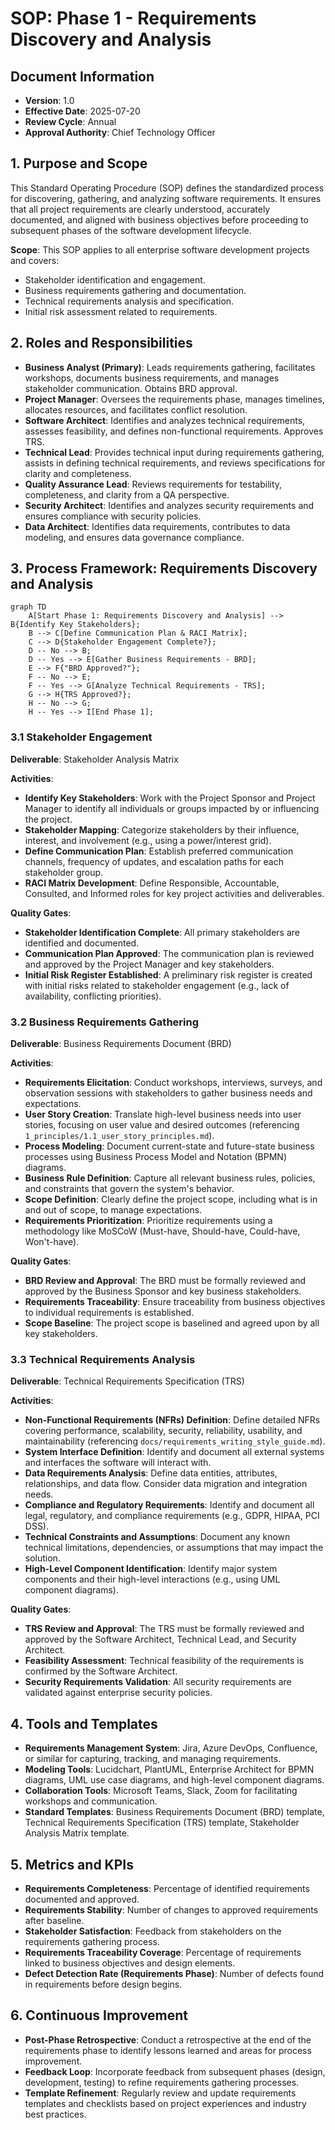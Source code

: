 # SOP: Phase 1 - Requirements Discovery and Analysis

## Document Information
- **Version**: 1.0
- **Effective Date**: 2025-07-20
- **Review Cycle**: Annual
- **Approval Authority**: Chief Technology Officer

## 1. Purpose and Scope

This Standard Operating Procedure (SOP) defines the standardized process for discovering, gathering, and analyzing software requirements. It ensures that all project requirements are clearly understood, accurately documented, and aligned with business objectives before proceeding to subsequent phases of the software development lifecycle.

**Scope**: This SOP applies to all enterprise software development projects and covers:
- Stakeholder identification and engagement.
- Business requirements gathering and documentation.
- Technical requirements analysis and specification.
- Initial risk assessment related to requirements.

## 2. Roles and Responsibilities

- **Business Analyst (Primary)**: Leads requirements gathering, facilitates workshops, documents business requirements, and manages stakeholder communication. Obtains BRD approval.
- **Project Manager**: Oversees the requirements phase, manages timelines, allocates resources, and facilitates conflict resolution.
- **Software Architect**: Identifies and analyzes technical requirements, assesses feasibility, and defines non-functional requirements. Approves TRS.
- **Technical Lead**: Provides technical input during requirements gathering, assists in defining technical requirements, and reviews specifications for clarity and completeness.
- **Quality Assurance Lead**: Reviews requirements for testability, completeness, and clarity from a QA perspective.
- **Security Architect**: Identifies and analyzes security requirements and ensures compliance with security policies.
- **Data Architect**: Identifies data requirements, contributes to data modeling, and ensures data governance compliance.

## 3. Process Framework: Requirements Discovery and Analysis

```mermaid
graph TD
    A[Start Phase 1: Requirements Discovery and Analysis] --> B{Identify Key Stakeholders};
    B --> C[Define Communication Plan & RACI Matrix];
    C --> D{Stakeholder Engagement Complete?};
    D -- No --> B;
    D -- Yes --> E[Gather Business Requirements - BRD];
    E --> F{"BRD Approved?"};
    F -- No --> E;
    F -- Yes --> G[Analyze Technical Requirements - TRS];
    G --> H{TRS Approved?};
    H -- No --> G;
    H -- Yes --> I[End Phase 1];
```

### 3.1 Stakeholder Engagement

**Deliverable**: Stakeholder Analysis Matrix

**Activities**:
- **Identify Key Stakeholders**: Work with the Project Sponsor and Project Manager to identify all individuals or groups impacted by or influencing the project.
- **Stakeholder Mapping**: Categorize stakeholders by their influence, interest, and involvement (e.g., using a power/interest grid).
- **Define Communication Plan**: Establish preferred communication channels, frequency of updates, and escalation paths for each stakeholder group.
- **RACI Matrix Development**: Define Responsible, Accountable, Consulted, and Informed roles for key project activities and deliverables.

**Quality Gates**:
- **Stakeholder Identification Complete**: All primary stakeholders are identified and documented.
- **Communication Plan Approved**: The communication plan is reviewed and approved by the Project Manager and key stakeholders.
- **Initial Risk Register Established**: A preliminary risk register is created with initial risks related to stakeholder engagement (e.g., lack of availability, conflicting priorities).

### 3.2 Business Requirements Gathering

**Deliverable**: Business Requirements Document (BRD)

**Activities**:
- **Requirements Elicitation**: Conduct workshops, interviews, surveys, and observation sessions with stakeholders to gather business needs and expectations.
- **User Story Creation**: Translate high-level business needs into user stories, focusing on user value and desired outcomes (referencing `1_principles/1.1_user_story_principles.md`).
- **Process Modeling**: Document current-state and future-state business processes using Business Process Model and Notation (BPMN) diagrams.
- **Business Rule Definition**: Capture all relevant business rules, policies, and constraints that govern the system's behavior.
- **Scope Definition**: Clearly define the project scope, including what is in and out of scope, to manage expectations.
- **Requirements Prioritization**: Prioritize requirements using a methodology like MoSCoW (Must-have, Should-have, Could-have, Won't-have).

**Quality Gates**:
- **BRD Review and Approval**: The BRD must be formally reviewed and approved by the Business Sponsor and key business stakeholders.
- **Requirements Traceability**: Ensure traceability from business objectives to individual requirements is established.
- **Scope Baseline**: The project scope is baselined and agreed upon by all key stakeholders.

### 3.3 Technical Requirements Analysis

**Deliverable**: Technical Requirements Specification (TRS)

**Activities**:
- **Non-Functional Requirements (NFRs) Definition**: Define detailed NFRs covering performance, scalability, security, reliability, usability, and maintainability (referencing `docs/requirements_writing_style_guide.md`).
- **System Interface Definition**: Identify and document all external systems and interfaces the software will interact with.
- **Data Requirements Analysis**: Define data entities, attributes, relationships, and data flow. Consider data migration and integration needs.
- **Compliance and Regulatory Requirements**: Identify and document all legal, regulatory, and compliance requirements (e.g., GDPR, HIPAA, PCI DSS).
- **Technical Constraints and Assumptions**: Document any known technical limitations, dependencies, or assumptions that may impact the solution.
- **High-Level Component Identification**: Identify major system components and their high-level interactions (e.g., using UML component diagrams).

**Quality Gates**:
- **TRS Review and Approval**: The TRS must be formally reviewed and approved by the Software Architect, Technical Lead, and Security Architect.
- **Feasibility Assessment**: Technical feasibility of the requirements is confirmed by the Software Architect.
- **Security Requirements Validation**: All security requirements are validated against enterprise security policies.

## 4. Tools and Templates

- **Requirements Management System**: Jira, Azure DevOps, Confluence, or similar for capturing, tracking, and managing requirements.
- **Modeling Tools**: Lucidchart, PlantUML, Enterprise Architect for BPMN diagrams, UML use case diagrams, and high-level component diagrams.
- **Collaboration Tools**: Microsoft Teams, Slack, Zoom for facilitating workshops and communication.
- **Standard Templates**: Business Requirements Document (BRD) template, Technical Requirements Specification (TRS) template, Stakeholder Analysis Matrix template.

## 5. Metrics and KPIs

- **Requirements Completeness**: Percentage of identified requirements documented and approved.
- **Requirements Stability**: Number of changes to approved requirements after baseline.
- **Stakeholder Satisfaction**: Feedback from stakeholders on the requirements gathering process.
- **Requirements Traceability Coverage**: Percentage of requirements linked to business objectives and design elements.
- **Defect Detection Rate (Requirements Phase)**: Number of defects found in requirements before design begins.

## 6. Continuous Improvement

- **Post-Phase Retrospective**: Conduct a retrospective at the end of the requirements phase to identify lessons learned and areas for process improvement.
- **Feedback Loop**: Incorporate feedback from subsequent phases (design, development, testing) to refine requirements gathering processes.
- **Template Refinement**: Regularly review and update requirements templates and checklists based on project experiences and industry best practices.
